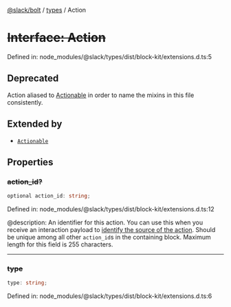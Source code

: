[@slack/bolt](../../../../index.md) / [types](../index.md) / Action

# ~~Interface: Action~~

Defined in: node\_modules/@slack/types/dist/block-kit/extensions.d.ts:5

## Deprecated

Action aliased to [Actionable](Actionable.md) in order to name the mixins in this file consistently.

## Extended by

- [`Actionable`](Actionable.md)

## Properties

### ~~action\_id?~~

```ts
optional action_id: string;
```

Defined in: node\_modules/@slack/types/dist/block-kit/extensions.d.ts:12

@description: An identifier for this action. You can use this when you receive an interaction payload to
[identify the source of the action](https://api.slack.com/interactivity/handling#payloads). Should be unique
among all other `action_id`s in the containing block. Maximum length for this field is 255 characters.

***

### ~~type~~

```ts
type: string;
```

Defined in: node\_modules/@slack/types/dist/block-kit/extensions.d.ts:6
